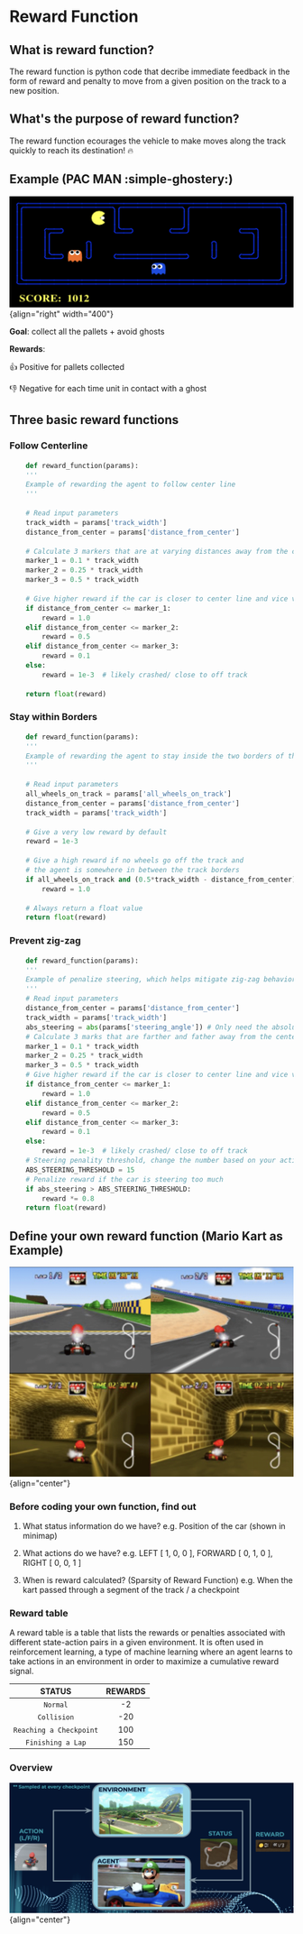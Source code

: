 # Reward Function

## What is reward function?

The reward function is python code that decribe immediate feedback in the form of reward and penalty to move from a given position on the track to a new position.

## What's the purpose of reward function?

The reward function ecourages the vehicle to make moves along the track quickly to reach its destination! :fire:

## Example (PAC MAN :simple-ghostery:)

![pac man](img/ss7.png){align="right" width="400"}

**Goal**: collect all the pallets + avoid ghosts

**Rewards**:

:thumbsup: Positive for pallets collected

:thumbsdown: Negative for each time unit in contact with a ghost

## Three basic reward functions

### Follow Centerline

```python linenums="1"
    def reward_function(params):
    '''
    Example of rewarding the agent to follow center line
    '''

    # Read input parameters
    track_width = params['track_width']
    distance_from_center = params['distance_from_center']

    # Calculate 3 markers that are at varying distances away from the center line
    marker_1 = 0.1 * track_width
    marker_2 = 0.25 * track_width
    marker_3 = 0.5 * track_width

    # Give higher reward if the car is closer to center line and vice versa
    if distance_from_center <= marker_1:
        reward = 1.0
    elif distance_from_center <= marker_2:
        reward = 0.5
    elif distance_from_center <= marker_3:
        reward = 0.1
    else:
        reward = 1e-3  # likely crashed/ close to off track

    return float(reward)
```

### Stay within Borders

```python linenums="1"
    def reward_function(params):
    '''
    Example of rewarding the agent to stay inside the two borders of the track
    '''

    # Read input parameters
    all_wheels_on_track = params['all_wheels_on_track']
    distance_from_center = params['distance_from_center']
    track_width = params['track_width']

    # Give a very low reward by default
    reward = 1e-3

    # Give a high reward if no wheels go off the track and
    # the agent is somewhere in between the track borders
    if all_wheels_on_track and (0.5*track_width - distance_from_center) >= 0.05:
        reward = 1.0

    # Always return a float value
    return float(reward)
```

### Prevent zig-zag

```python linenums="1"
    def reward_function(params):
    '''
    Example of penalize steering, which helps mitigate zig-zag behaviors
    '''
    # Read input parameters
    distance_from_center = params['distance_from_center']
    track_width = params['track_width']
    abs_steering = abs(params['steering_angle']) # Only need the absolute steering angle
    # Calculate 3 marks that are farther and father away from the center line
    marker_1 = 0.1 * track_width
    marker_2 = 0.25 * track_width
    marker_3 = 0.5 * track_width
    # Give higher reward if the car is closer to center line and vice versa
    if distance_from_center <= marker_1:
        reward = 1.0
    elif distance_from_center <= marker_2:
        reward = 0.5
    elif distance_from_center <= marker_3:
        reward = 0.1
    else:
        reward = 1e-3  # likely crashed/ close to off track
    # Steering penality threshold, change the number based on your action space setting
    ABS_STEERING_THRESHOLD = 15 
    # Penalize reward if the car is steering too much
    if abs_steering > ABS_STEERING_THRESHOLD:
        reward *= 0.8
    return float(reward)
```

## Define your own reward function (Mario Kart as Example)

![mario kart](img/ss8.png){align="center"}

### Before coding your own function, find out

1. What status information do we have? e.g. Position of the car (shown in minimap)

2. What actions do we have? e.g. LEFT [ 1, 0, 0 ], FORWARD  [ 0, 1, 0 ], RIGHT [ 0, 0, 1 ]

3. When is reward calculated? (Sparsity of Reward Function) e.g. When the kart passed through a segment of the track / a checkpoint

### Reward table

A reward table is a table that lists the rewards or penalties associated with different state-action pairs in a given environment. It is often used in reinforcement learning, a type of machine learning where an agent learns to take actions in an environment in order to maximize a cumulative reward signal.

| STATUS                    | REWARDS                          |
| :---------:               | :------------------------------: |
| `Normal`                  | -2 |
| `Collision`               | -20 |
| `Reaching a Checkpoint`   | 100 |
| `Finishing a Lap`         | 150 |

### Overview

![mario kart flow chart](img/ss9.png){align="center"}
